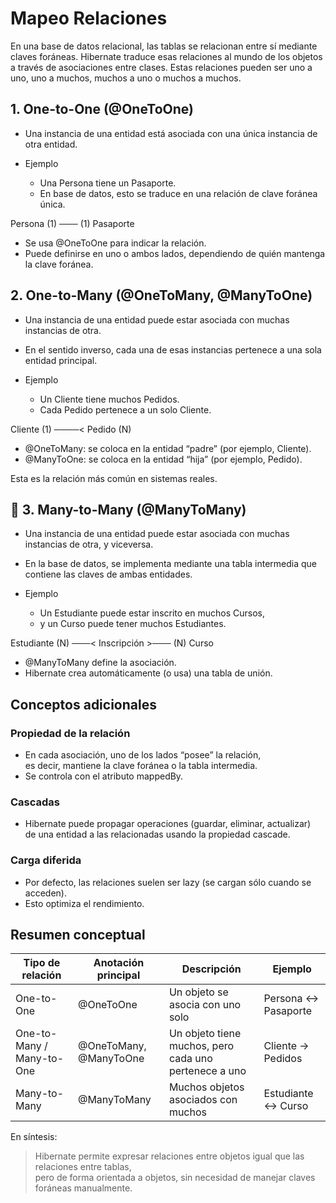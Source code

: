 # Mapeo Relaciones

En una base de datos relacional, las tablas se relacionan entre sí mediante claves foráneas. Hibernate traduce esas relaciones al mundo de los objetos a través de asociaciones entre clases. Estas relaciones pueden ser uno a uno, uno a muchos, muchos a uno o muchos a muchos.

## 1. One-to-One (@OneToOne)

- Una instancia de una entidad está asociada con una única instancia de otra entidad.  

- Ejemplo
  - Una Persona tiene un Pasaporte.  
  - En base de datos, esto se traduce en una relación de clave foránea única.

Persona (1) ─── (1) Pasaporte

- Se usa @OneToOne para indicar la relación.
- Puede definirse en uno o ambos lados, dependiendo de quién mantenga la clave foránea.

## 2. One-to-Many (@OneToMany, @ManyToOne)

- Una instancia de una entidad puede estar asociada con muchas instancias de otra.  
- En el sentido inverso, cada una de esas instancias pertenece a una sola entidad principal.

- Ejemplo
  - Un Cliente tiene muchos Pedidos.  
  - Cada Pedido pertenece a un solo Cliente.

Cliente (1) ────< Pedido (N)

- @OneToMany: se coloca en la entidad “padre” (por ejemplo, Cliente).  
- @ManyToOne: se coloca en la entidad “hija” (por ejemplo, Pedido).

Esta es la relación más común en sistemas reales.

## 🔄 3. Many-to-Many (@ManyToMany)

- Una instancia de una entidad puede estar asociada con muchas instancias de otra, y viceversa.
- En la base de datos, se implementa mediante una tabla intermedia que contiene las claves de ambas entidades.

- Ejemplo
  - Un Estudiante puede estar inscrito en muchos Cursos,  
  - y un Curso puede tener muchos Estudiantes.

Estudiante (N) ───< Inscripción >─── (N) Curso

- @ManyToMany define la asociación.  
- Hibernate crea automáticamente (o usa) una tabla de unión.

## Conceptos adicionales

### Propiedad de la relación

- En cada asociación, uno de los lados “posee” la relación,  
  es decir, mantiene la clave foránea o la tabla intermedia.  
- Se controla con el atributo mappedBy.

### Cascadas

- Hibernate puede propagar operaciones (guardar, eliminar, actualizar)  
  de una entidad a las relacionadas usando la propiedad cascade.

### Carga diferida

- Por defecto, las relaciones suelen ser lazy (se cargan sólo cuando se acceden).  
- Esto optimiza el rendimiento.

## Resumen conceptual

| Tipo de relación | Anotación principal | Descripción | Ejemplo |
|------------------|--------------------|--------------|----------|
| One-to-One | @OneToOne | Un objeto se asocia con uno solo | Persona ↔ Pasaporte |
| One-to-Many / Many-to-One | @OneToMany, @ManyToOne | Un objeto tiene muchos, pero cada uno pertenece a uno | Cliente → Pedidos |
| Many-to-Many | @ManyToMany | Muchos objetos asociados con muchos | Estudiante ↔ Curso |

En síntesis:
> Hibernate permite expresar relaciones entre objetos igual que las relaciones entre tablas,  
> pero de forma orientada a objetos, sin necesidad de manejar claves foráneas manualmente.
